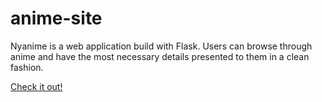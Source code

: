 # anime-site

Nyanime is a web application build with Flask. Users can browse through anime and have the most necessary details presented to them in a clean fashion.

[Check it out!](https://tranquil-osprey-402417.ue.r.appspot.com)
